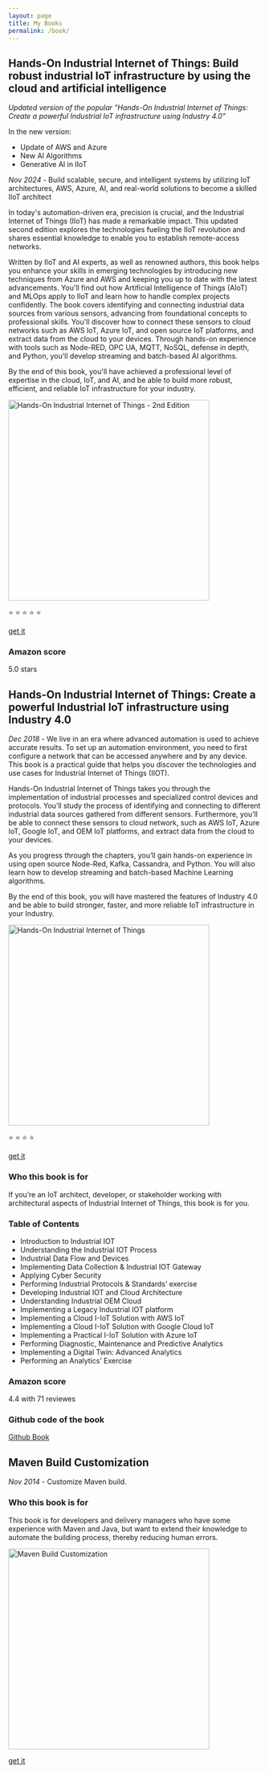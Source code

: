 ```yaml
---
layout: page
title: My Books
permalink: /book/
---
```


## Hands-On Industrial Internet of Things: Build robust industrial IoT infrastructure by using the cloud and artificial intelligence

*Updated version of the popular "Hands-On Industrial Internet of Things: Create a powerful Industrial IoT infrastructure using Industry 4.0"*

In the new version:
* Update of AWS and Azure
* New AI Algorithms
* Generative AI in IIoT

*Nov 2024* - Build scalable, secure, and intelligent systems by utilizing IoT architectures, AWS, Azure, AI, and real-world solutions to become a skilled IIoT architect

In today's automation-driven era, precision is crucial, and the Industrial Internet of Things (IIoT) has made a remarkable impact. This updated second edition explores the technologies fueling the IIoT revolution and shares essential knowledge to enable you to establish remote-access networks.

Written by IIoT and AI experts, as well as renowned authors, this book helps you enhance your skills in emerging technologies by introducing new techniques from Azure and AWS and keeping you up to date with the latest advancements. You'll find out how Artificial Intelligence of Things (AIoT) and MLOps apply to IIoT and learn how to handle complex projects confidently. The book covers identifying and connecting industrial data sources from various sensors, advancing from foundational concepts to professional skills. You'll discover how to connect these sensors to cloud networks such as AWS IoT, Azure IoT, and open source IoT platforms, and extract data from the cloud to your devices. Through hands-on experience with tools such as Node-RED, OPC UA, MQTT, NoSQL, defense in depth, and Python, you'll develop streaming and batch-based AI algorithms.

By the end of this book, you'll have achieved a professional level of expertise in the cloud, IoT, and AI, and be able to build more robust, efficient, and reliable IoT infrastructure for your industry.

<img src="/book2.jpg" alt="Hands-On Industrial Internet of Things - 2nd Edition" width="400px">

:star: :star: :star: :star: :star:

[get it](https://a.co/d/9UG7pd0)

### Amazon score

5.0 stars

## Hands-On Industrial Internet of Things: Create a powerful Industrial IoT infrastructure using Industry 4.0 

*Dec 2018* - We live in an era where advanced automation is used to achieve accurate results. To set up an automation environment, you need to first configure a network that can be accessed anywhere and by any device. This book is a practical guide that helps you discover the technologies and use cases for Industrial Internet of Things (IIOT).

Hands-On Industrial Internet of Things takes you through the implementation of industrial processes and specialized control devices and protocols. You’ll study the process of identifying and connecting to different industrial data sources gathered from different sensors. Furthermore, you’ll be able to connect these sensors to cloud network, such as AWS IoT, Azure IoT, Google IoT, and OEM IoT platforms, and extract data from the cloud to your devices.

As you progress through the chapters, you’ll gain hands-on experience in using open source Node-Red, Kafka, Cassandra, and Python. You will also learn how to develop streaming and batch-based Machine Learning algorithms.

By the end of this book, you will have mastered the features of Industry 4.0 and be able to build stronger, faster, and more reliable IoT infrastructure in your Industry.

<img src="/book.png" alt="Hands-On Industrial Internet of Things" width="400px">

:star: :star: :star: :star:

[get it](https://amzn.eu/d/6kUUkTy)

### Who this book is for

If you’re an IoT architect, developer, or stakeholder working with architectural aspects of Industrial Internet of Things, this book is for you.

### Table of Contents

* Introduction to Industrial IOT
* Understanding the Industrial IOT Process
* Industrial Data Flow and Devices
* Implementing Data Collection & Industrial IOT Gateway
* Applying Cyber Security
* Performing Industrial Protocols & Standards’ exercise
* Developing Industrial IOT and Cloud Architecture
* Understanding Industrial OEM Cloud
* Implementing a Legacy Industrial IOT platform
* Implementing a Cloud I-IoT Solution with AWS IoT
* Implementing a Cloud I-IoT Solution with Google Cloud IoT
* Implementing a Practical I-IoT Solution with Azure IoT 
* Performing Diagnostic, Maintenance and Predictive Analytics
* Implementing a Digital Twin: Advanced Analytics
* Performing an Analytics’ Exercise

### Amazon score

4.4 with 71 reviewes

### Github code of the book

[Github Book](https://github.com/venergiac/Hands-On-Industrial-Internet-of-Things)


## Maven Build Customization

*Nov 2014* - Customize Maven build.

### Who this book is for

This book is for developers and delivery managers who have some experience with Maven and Java, but want to extend their knowledge to automate the building process, thereby reducing human errors.

<img src="/book_maven_1.png" alt="Maven Build Customization" width="400px">

[get it](https://amzn.eu/d/izTIwn4)